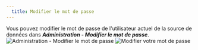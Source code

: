 ```yaml
---
  title: Modifier le mot de passe
---
```

Vous pouvez modifier le mot de passe de l'utilisateur actuel de la source de données dans ***Administration - Modifier le mot de passe***.  
![Administration - Modifier le mot de passe](https://webdevolutions.azureedge.net/docs/fr/rdm/mac/clip4211.png) 
![Modifier votre mot de passe](https://webdevolutions.azureedge.net/docs/fr/rdm/mac/clip0307.png) 
